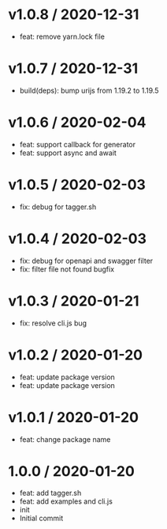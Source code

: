 
v1.0.8 / 2020-12-31
===================

  * feat: remove yarn.lock file

v1.0.7 / 2020-12-31
===================

  * build(deps): bump urijs from 1.19.2 to 1.19.5

v1.0.6 / 2020-02-04
===================

  * feat: support callback for generator
  * feat: support async and await

v1.0.5 / 2020-02-03
===================

  * fix: debug for tagger.sh

v1.0.4 / 2020-02-03
===================

  * fix: debug for openapi and swagger filter
  * fix: filter file not found bugfix

v1.0.3 / 2020-01-21
===================

  * fix: resolve cli.js bug

v1.0.2 / 2020-01-20
===================

  * feat: update package version
  * feat: update package version

v1.0.1 / 2020-01-20
===================

  * feat: change package name

1.0.0 / 2020-01-20
==================

  * feat: add tagger.sh
  * feat: add examples and cli.js
  * init
  * Initial commit
